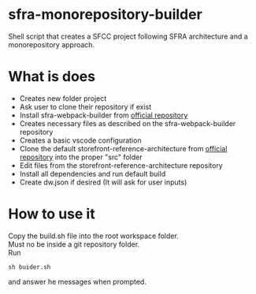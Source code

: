 # sfra-monorepository-builder
Shell script that creates a SFCC project following SFRA architecture and a monorepository approach.

# What is does
- Creates new folder project
- Ask user to clone their repository if exist
- Install sfra-webpack-builder from [official repository](https://github.com/SalesforceCommerceCloud/sfra-webpack-builder)
- Creates necessary files as described on the sfra-webpack-builder repository
- Creates a basic vscode configuration
- Clone the default storefront-reference-architecture from [official repository](https://github.com/SalesforceCommerceCloud/storefront-reference-architecture) into the proper "src" folder
- Edit files from the storefront-reference-architecture repository
- Install all dependencies and run default build
- Create dw.json if desired (It will ask for user inputs)


# How to use it
Copy the build.sh file into the root workspace folder.  
Must no be inside a git repository folder.  
Run
```
sh buider.sh
```
and answer he messages when prompted.
